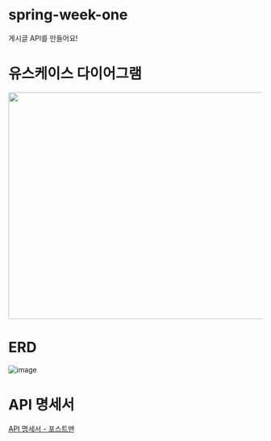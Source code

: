 # spring-week-one
게시글 API를 만들어요!

# 유스케이스 다이어그램
<img src="https://user-images.githubusercontent.com/87173870/209443125-9114a2d7-c460-4f6d-acd4-a6762bc97bca.png" width="800" height="450">

# ERD
![image](https://user-images.githubusercontent.com/87173870/210190747-f4c3a028-3467-40bf-8788-df1c84734ae6.png)


# API 명세서
[API 명세서 - 포스트맨](https://documenter.getpostman.com/view/17191996/2s8Z6zzC3X)

